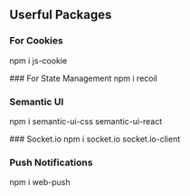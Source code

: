 ## Userful Packages

### For Cookies

npm i js-cookie

### For State Management
npm i recoil

### Semantic UI

npm i semantic-ui-css semantic-ui-react

### Socket.io
npm i socket.io socket.io-client

### Push Notifications

npm i web-push
